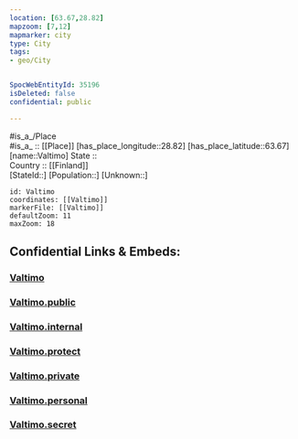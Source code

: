 ```yaml
---
location: [63.67,28.82] 
mapzoom: [7,12] 
mapmarker: city 
type: City
tags:
- geo/City


SpocWebEntityId: 35196
isDeleted: false
confidential: public

---
```

#is_a_/Place  
#is_a_ :: [[Place]] 
[has_place_longitude::28.82] 
[has_place_latitude::63.67] 
[name::Valtimo] 
State ::  
Country :: [[Finland]]  
[StateId::] 
[Population::] 
[Unknown::] 


```leaflet
id: Valtimo
coordinates: [[Valtimo]] 
markerFile: [[Valtimo]] 
defaultZoom: 11 
maxZoom: 18
```


## Confidential Links & Embeds: 

### [Valtimo](/_Standards/Earth/Continent/Europe/Europe~North/Finland/Provinces~Finland/Eastern_Finland/counties~Eastern_Finland/Karelia~North/City/Valtimo.md) 

### [Valtimo.public](/_public/Earth/Continent/Europe/Europe~North/Finland/Provinces~Finland/Eastern_Finland/counties~Eastern_Finland/Karelia~North/City/Valtimo.public.md) 

### [Valtimo.internal](/_internal/Earth/Continent/Europe/Europe~North/Finland/Provinces~Finland/Eastern_Finland/counties~Eastern_Finland/Karelia~North/City/Valtimo.internal.md) 

### [Valtimo.protect](/_protect/Earth/Continent/Europe/Europe~North/Finland/Provinces~Finland/Eastern_Finland/counties~Eastern_Finland/Karelia~North/City/Valtimo.protect.md) 

### [Valtimo.private](/_private/Earth/Continent/Europe/Europe~North/Finland/Provinces~Finland/Eastern_Finland/counties~Eastern_Finland/Karelia~North/City/Valtimo.private.md) 

### [Valtimo.personal](/_personal/Earth/Continent/Europe/Europe~North/Finland/Provinces~Finland/Eastern_Finland/counties~Eastern_Finland/Karelia~North/City/Valtimo.personal.md) 

### [Valtimo.secret](/_secret/Earth/Continent/Europe/Europe~North/Finland/Provinces~Finland/Eastern_Finland/counties~Eastern_Finland/Karelia~North/City/Valtimo.secret.md)

